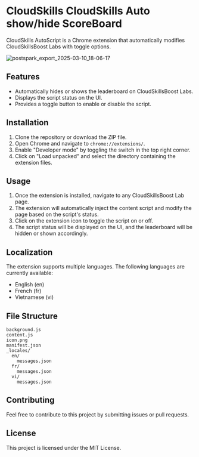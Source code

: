 # CloudSkills CloudSkills Auto show/hide ScoreBoard

CloudSkills AutoScript is a Chrome extension that automatically modifies CloudSkillsBoost Labs with toggle options.

![postspark_export_2025-03-10_18-06-17](https://github.com/user-attachments/assets/2f157ec3-b7bf-4287-a0a2-ef13c3fc69b7)

## Features

- Automatically hides or shows the leaderboard on CloudSkillsBoost Labs.
- Displays the script status on the UI.
- Provides a toggle button to enable or disable the script.

## Installation

1. Clone the repository or download the ZIP file.
2. Open Chrome and navigate to `chrome://extensions/`.
3. Enable "Developer mode" by toggling the switch in the top right corner.
4. Click on "Load unpacked" and select the directory containing the extension files.

## Usage

1. Once the extension is installed, navigate to any CloudSkillsBoost Lab page.
2. The extension will automatically inject the content script and modify the page based on the script's status.
3. Click on the extension icon to toggle the script on or off.
4. The script status will be displayed on the UI, and the leaderboard will be hidden or shown accordingly.

## Localization

The extension supports multiple languages. The following languages are currently available:

- English (en)
- French (fr)
- Vietnamese (vi)

## File Structure

```
background.js
content.js
icon.png
manifest.json
_locales/
  en/
    messages.json
  fr/
    messages.json
  vi/
    messages.json
```

## Contributing

Feel free to contribute to this project by submitting issues or pull requests.

## License

This project is licensed under the MIT License.
